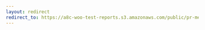 ```yaml
---
layout: redirect
redirect_to: https://a8c-woo-test-reports.s3.amazonaws.com/public/pr-merge/38866/e2e/index.html
---
```

